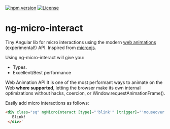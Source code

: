 [![npm version](https://d25lcipzij17d.cloudfront.net/badge.svg?id=js&type=6&v=0.1&x2=0)](https://www.npmjs.com/package/@sentinel-one/s1-lottie)
[![License](https://img.shields.io/badge/License-MIT-green.svg)](https://github.com/Sentinel-One/lottie/blob/master/LICENSE)


# ng-micro-interact
Tiny Angular lib for micro interactions using the modern [web animations](https://developer.mozilla.org/en-US/docs/Web/API/Web_Animations_API) (experimental!) API.
Inspired from [micronjs](https://webkul.github.io/micron/docs.html#!).

Using ng-micro-interact will give you:
- Types.
- Excellent/Best performance

Web Animation API It is one of the most performant ways to animate on the Web **where supported**, letting the browser make its own internal optimizations without hacks, coercion, or Window.requestAnimationFrame(). 

Easily add micro interactions as follows:

```html
<div class="sq" ngMicroInteract [type]="'blink'" [trigger]="'mouseover'">
   Blink!
 </div>`
 

